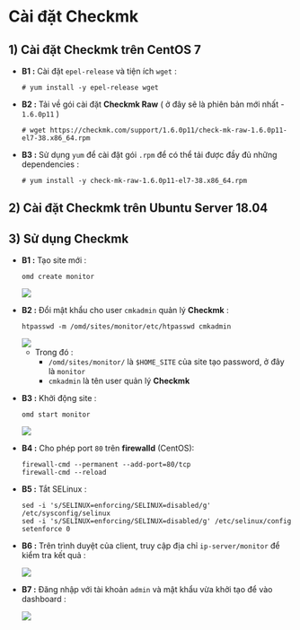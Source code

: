 # Cài đặt Checkmk
## **1) Cài đặt Checkmk trên CentOS 7**
- **B1 :** Cài đặt `epel-release` và tiện ích `wget` :
    ```
    # yum install -y epel-release wget
    ```
- **B2 :** Tải về gói cài đặt **Checkmk Raw** ( ở đây sẽ là phiên bản mới nhất - `1.6.0p11` )
    ```
    # wget https://checkmk.com/support/1.6.0p11/check-mk-raw-1.6.0p11-el7-38.x86_64.rpm
    ```
- **B3 :** Sử dụng `yum` để cài đặt gói `.rpm` để có thể tải được đầy đủ những dependencies :
    ```
    # yum install -y check-mk-raw-1.6.0p11-el7-38.x86_64.rpm
    ```
## **2) Cài đặt Checkmk trên Ubuntu Server 18.04**
## **3) Sử dụng Checkmk**
- **B1 :** Tạo site mới :
    ```
    omd create monitor
    ```
    <img src=https://i.imgur.com/1cA7zRD.png>
- **B2 :** Đổi mật khẩu cho user `cmkadmin` quản lý **Checkmk** :
    ```
    htpasswd -m /omd/sites/monitor/etc/htpasswd cmkadmin
    ```
    <img src=https://i.imgur.com/LipCgFQ.png>

    - Trong đó :
        - `/omd/sites/monitor/` là `$HOME_SITE` của site tạo password, ở đây là `monitor`
        - `cmkadmin` là tên user quản lý **Checkmk**
- **B3 :** Khởi động site :
    ```
    omd start monitor
    ```
    <img src=https://i.imgur.com/3i3zQFC.png>

- **B4 :** Cho phép port `80` trên **firewalld** (CentOS):
    ```
    firewall-cmd --permanent --add-port=80/tcp
    firewall-cmd --reload
    ```
- **B5 :** Tắt SELinux :
    ```
    sed -i 's/SELINUX=enforcing/SELINUX=disabled/g' /etc/sysconfig/selinux
    sed -i 's/SELINUX=enforcing/SELINUX=disabled/g' /etc/selinux/config
    setenforce 0
    ```
- **B6 :** Trên trình duyệt của client, truy cập địa chỉ `ip-server/monitor` để kiểm tra kết quả :

    <img src=https://i.imgur.com/fz8o4lf.png>

- **B7 :** Đăng nhập với tài khoản `admin` và mật khẩu vừa khởi tạo để vào dashboard :

    <img src=https://i.imgur.com/KoFYTtf.png>